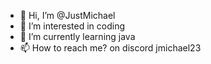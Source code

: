 - 👋 Hi, I’m @JustMichael
- 👀 I’m interested in  coding
- 🌱 I’m currently learning java
- 📫 How to reach me? on discord jmichael23


